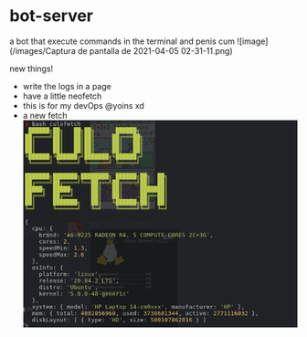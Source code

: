 # bot-server
a bot that execute commands in the terminal
and penis cum 
![image](/images/Captura de pantalla de 2021-04-05 02-31-11.png)

new things!
- write the logs in a page
- have a little neofetch
- this is for my devOps @yoins xd
- a new fetch
![culo](/images/culo.png)

